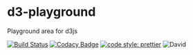 # d3-playground

Playground area for d3js

[![Build Status](https://travis-ci.com/jaspenlind/d3-playground.svg?branch=master)](https://travis-ci.com/jaspenlind/d3-playground)
[![Codacy Badge](https://api.codacy.com/project/badge/Grade/d53c318f91a54f49822d30d9974c1003)](https://www.codacy.com/manual/jaspenlind/d3-playground?utm_source=github.com&utm_medium=referral&utm_content=jaspenlind/d3-playground&utm_campaign=Badge_Grade)
[![code style: prettier](https://img.shields.io/badge/code_style-prettier-ff69b4.svg?style=flat-square)](https://github.com/prettier/prettier)
![David](https://img.shields.io/david/jaspenlind/d3-playground)
